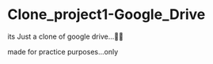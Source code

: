 # Clone_project1-Google_Drive
its Just a clone of  google drive...👌🏻

made for practice purposes...only 

